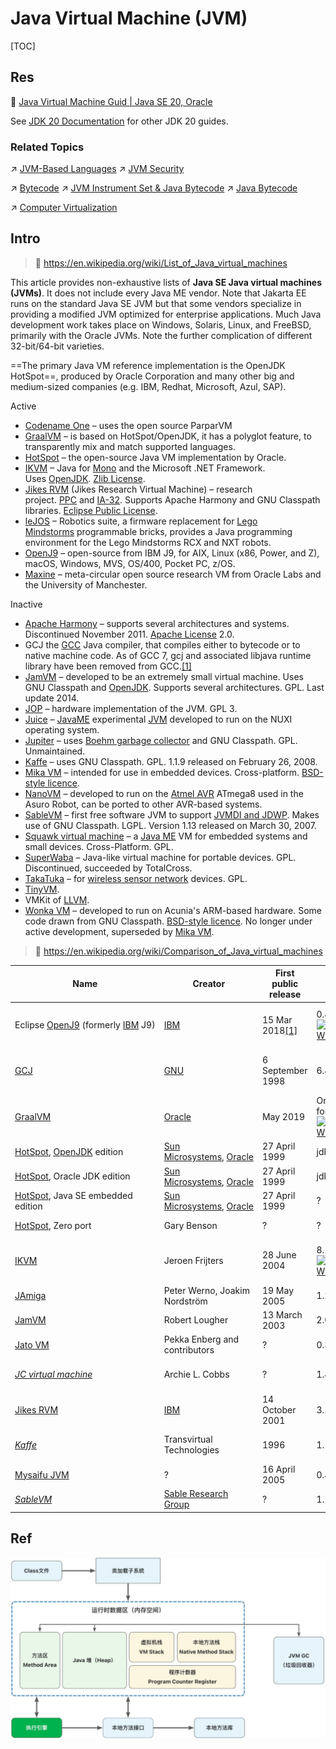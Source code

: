 # Java Virtual Machine (JVM)

[TOC]



## Res
📂 [Java Virtual Machine Guid | Java SE 20, Oracle](https://docs.oracle.com/en/java/javase/20/vm/java-virtual-machine-technology-overview.html)

See [JDK 20 Documentation](https://www.oracle.com/pls/topic/lookup?ctx=javase20&id=homepage) for other JDK 20 guides.


### Related Topics
↗ [JVM-Based Languages](../../../../Compiled%20+%20Interpreted%20Languages/⚰️%20JVM-Based%20Languages/JVM-Based%20Languages.md)
↗ [JVM Security](../../../../../../CyberSecurity/Application%20Security/Virtualization%20Security/JVM%20Security/JVM%20Security.md)

↗ [Bytecode](../../../../../👷🏾‍♂️%20Computer%20(Host)%20System/Computer%20Architecture/Instruction%20Set%20Architecture%20(ISA)%20&%20Processor%20Architecture/📌%20ISA%20Basics/Instruction%20Levels%20In%20Computer%20-%20ISA%20and%20Beyond/Bytecode.md)
↗ [JVM Instrument Set & Java Bytecode](../../../../../👷🏾‍♂️%20Computer%20(Host)%20System/Computer%20Architecture/Instruction%20Set%20Architecture%20(ISA)%20&%20Processor%20Architecture/RISC%20(Reduced%20Instruction%20Set%20Computer)/JVM%20Instrument%20Set%20&%20Java%20Bytecode/JVM%20Instrument%20Set%20&%20Java%20Bytecode.md)
↗ [Java Bytecode](../../../../ASM%20(Assembly%20Languages)/🌙%20Hardware-Independent%20ASM%20&%20Bytecode%20Sets/Java%20Bytecode/Java%20Bytecode.md)

↗ [Computer Virtualization](../../../../../../Software%20Engineering/🦄%20Computer%20Virtualization/Computer%20Virtualization.md)



## Intro
> 🔗 https://en.wikipedia.org/wiki/List_of_Java_virtual_machines

This article provides non-exhaustive lists of **Java SE Java virtual machines (JVMs)**. It does not include every Java ME vendor. Note that Jakarta EE runs on the standard Java SE JVM but that some vendors specialize in providing a modified JVM optimized for enterprise applications. Much Java development work takes place on Windows, Solaris, Linux, and FreeBSD, primarily with the Oracle JVMs. Note the further complication of different 32-bit/64-bit varieties.

==The primary Java VM reference implementation is the OpenJDK HotSpot==, produced by Oracle Corporation and many other big and medium-sized companies (e.g. IBM, Redhat, Microsoft, Azul, SAP).

Active
- [Codename One](https://en.wikipedia.org/wiki/Codename_One "Codename One") – uses the open source ParparVM
- [GraalVM](https://en.wikipedia.org/wiki/GraalVM "GraalVM") – is based on HotSpot/OpenJDK, it has a polyglot feature, to transparently mix and match supported languages.
- [HotSpot](https://en.wikipedia.org/wiki/HotSpot_\(virtual_machine\) "HotSpot (virtual machine)") – the open-source Java VM implementation by Oracle.
- [IKVM](https://en.wikipedia.org/wiki/IKVM "IKVM") – Java for [Mono](https://en.wikipedia.org/wiki/Mono_\(software\) "Mono (software)") and the Microsoft .NET Framework. Uses [OpenJDK](https://en.wikipedia.org/wiki/OpenJDK "OpenJDK"). [Zlib License](https://en.wikipedia.org/wiki/Zlib_License "Zlib License").
- [Jikes RVM](https://en.wikipedia.org/wiki/Jikes_RVM "Jikes RVM") (Jikes Research Virtual Machine) – research project. [PPC](https://en.wikipedia.org/wiki/PowerPC "PowerPC") and [IA-32](https://en.wikipedia.org/wiki/IA-32 "IA-32"). Supports Apache Harmony and GNU Classpath libraries. [Eclipse Public License](https://en.wikipedia.org/wiki/Eclipse_Public_License "Eclipse Public License").
- [leJOS](https://en.wikipedia.org/wiki/LeJOS "LeJOS") – Robotics suite, a firmware replacement for [Lego Mindstorms](https://en.wikipedia.org/wiki/Lego_Mindstorms "Lego Mindstorms") programmable bricks, provides a Java programming environment for the Lego Mindstorms RCX and NXT robots.
- [OpenJ9](https://en.wikipedia.org/wiki/OpenJ9 "OpenJ9") – open-source from IBM J9, for AIX, Linux (x86, Power, and Z), macOS, Windows, MVS, OS/400, Pocket PC, z/OS.
- [Maxine](https://en.wikipedia.org/wiki/Maxine_Virtual_Machine "Maxine Virtual Machine") – meta-circular open source research VM from Oracle Labs and the University of Manchester.

Inactive
- [Apache Harmony](https://en.wikipedia.org/wiki/Apache_Harmony "Apache Harmony") – supports several architectures and systems. Discontinued November 2011. [Apache License](https://en.wikipedia.org/wiki/Apache_License "Apache License") 2.0.
- GCJ the [GCC](https://en.wikipedia.org/wiki/GNU_Compiler_Collection "GNU Compiler Collection") Java compiler, that compiles either to bytecode or to native machine code. As of GCC 7, gcj and associated libjava runtime library have been removed from GCC.[[1]](https://en.wikipedia.org/wiki/List_of_Java_virtual_machines#cite_note-1)
- [JamVM](https://en.wikipedia.org/wiki/JamVM "JamVM") – developed to be an extremely small virtual machine. Uses GNU Classpath and [OpenJDK](https://en.wikipedia.org/wiki/OpenJDK "OpenJDK"). Supports several architectures. GPL. Last update 2014.
- [JOP](https://en.wikipedia.org/wiki/Java_optimized_processor "Java optimized processor") – hardware implementation of the JVM. GPL 3.
- [Juice](https://en.wikipedia.org/wiki/Juice_\(JVM\) "Juice (JVM)") – [JavaME](https://en.wikipedia.org/wiki/JavaME "JavaME") experimental [JVM](https://en.wikipedia.org/wiki/Java_virtual_machine "Java virtual machine") developed to run on the NUXI operating system.
- [Jupiter](https://en.wikipedia.org/wiki/Jupiter_JVM "Jupiter JVM") – uses [Boehm garbage collector](https://en.wikipedia.org/wiki/Boehm_garbage_collector "Boehm garbage collector") and GNU Classpath. GPL. Unmaintained.
- [Kaffe](https://en.wikipedia.org/wiki/Kaffe "Kaffe") – uses GNU Classpath. GPL. 1.1.9 released on February 26, 2008.
- [Mika VM](https://en.wikipedia.org/wiki/Mika_VM "Mika VM") – intended for use in embedded devices. Cross-platform. [BSD-style licence](https://en.wikipedia.org/wiki/BSD-style_licence "BSD-style licence").
- [NanoVM](https://en.wikipedia.org/wiki/NanoVM "NanoVM") – developed to run on the [Atmel AVR](https://en.wikipedia.org/wiki/Atmel_AVR "Atmel AVR") ATmega8 used in the Asuro Robot, can be ported to other AVR-based systems.
- [SableVM](https://en.wikipedia.org/wiki/SableVM "SableVM") – first free software JVM to support [JVMDI and JDWP](https://en.wikipedia.org/wiki/Java_Platform_Debugger_Architecture "Java Platform Debugger Architecture"). Makes use of GNU Classpath. LGPL. Version 1.13 released on March 30, 2007.
- [Squawk virtual machine](https://en.wikipedia.org/wiki/Squawk_virtual_machine "Squawk virtual machine") – a [Java ME](https://en.wikipedia.org/wiki/Java_ME "Java ME") VM for embedded systems and small devices. Cross-Platform. GPL.
- [SuperWaba](https://en.wikipedia.org/wiki/SuperWaba "SuperWaba") – Java-like virtual machine for portable devices. GPL. Discontinued, succeeded by TotalCross.
- [TakaTuka](https://en.wikipedia.org/wiki/TakaTuka "TakaTuka") – for [wireless sensor network](https://en.wikipedia.org/wiki/Wireless_sensor_network "Wireless sensor network") devices. GPL.
- [TinyVM](https://en.wikipedia.org/wiki/TinyVM "TinyVM").
- VMKit of [LLVM](https://en.wikipedia.org/wiki/LLVM "LLVM").
- [Wonka VM](https://en.wikipedia.org/wiki/Wonka_VM "Wonka VM") – developed to run on Acunia's ARM-based hardware. Some code drawn from GNU Classpath. [BSD-style licence](https://en.wikipedia.org/wiki/BSD-style_licence "BSD-style licence"). No longer under active development, superseded by [Mika VM](https://en.wikipedia.org/wiki/Mika_VM "Mika VM").

> 🔗 https://en.wikipedia.org/wiki/Comparison_of_Java_virtual_machines

| Name                                                                                                                                                                 | Creator                                                                                                                                                                | First public release                                                                                                               | Latest stable version                                                                                                                                                                                                                                                                                                                                                                                                      | Latest release date                                                                                                   | Cost, availability | License                                                                                                                                                                                                   |
| -------------------------------------------------------------------------------------------------------------------------------------------------------------------- | ---------------------------------------------------------------------------------------------------------------------------------------------------------------------- | ---------------------------------------------------------------------------------------------------------------------------------- | -------------------------------------------------------------------------------------------------------------------------------------------------------------------------------------------------------------------------------------------------------------------------------------------------------------------------------------------------------------------------------------------------------------------------- | --------------------------------------------------------------------------------------------------------------------- | ------------------ | --------------------------------------------------------------------------------------------------------------------------------------------------------------------------------------------------------- |
| Eclipse [OpenJ9](https://en.wikipedia.org/wiki/OpenJ9 "OpenJ9") (formerly [IBM](https://en.wikipedia.org/wiki/IBM "IBM") J9)                                         | [IBM](https://en.wikipedia.org/wiki/IBM "IBM")                                                                                                                         | 15 Mar 2018[[1]](https://en.wikipedia.org/wiki/Comparison_of_Java_virtual_machines#cite_note-First_release_by_Eclipse_as_OpenJ9-1) | 0.49.0[[2]](https://en.wikipedia.org/wiki/Comparison_of_Java_virtual_machines#cite_note-wikidata-1d13de55144bc05f91497de111ed4fcef39f7a54-v18-2) [![Edit this on Wikidata](https://upload.wikimedia.org/wikipedia/en/thumb/8/8a/OOjs_UI_icon_edit-ltr-progressive.svg/10px-OOjs_UI_icon_edit-ltr-progressive.svg.png)](https://www.wikidata.org/wiki/Q823837?uselang=en#P348 "Edit this on Wikidata")                      | 6 February 2025; 44 days ago                                                                                          | Free               | [Eclipse Public License](https://en.wikipedia.org/wiki/Eclipse_Public_License "Eclipse Public License") 2.0  <br>[Apache License](https://en.wikipedia.org/wiki/Apache_License "Apache License") 2.0      |
| [GCJ](https://en.wikipedia.org/wiki/GNU_Compiler_for_Java "GNU Compiler for Java")                                                                                   | [GNU](https://en.wikipedia.org/wiki/GNU "GNU")                                                                                                                         | 6 September 1998                                                                                                                   | 6.4 (Terminal)                                                                                                                                                                                                                                                                                                                                                                                                             | 4 July 2017                                                                                                           | Free               | [GPL](https://en.wikipedia.org/wiki/GPL "GPL") version 2 or later, with the "libgcc exception"[[3]](https://en.wikipedia.org/wiki/Comparison_of_Java_virtual_machines#cite_note-3)                        |
| [GraalVM](https://en.wikipedia.org/wiki/GraalVM "GraalVM")                                                                                                           | [Oracle](https://en.wikipedia.org/wiki/Oracle_Corporation "Oracle Corporation")                                                                                        | May 2019                                                                                                                           | Oracle GraalVM for JDK 24[[4]](https://en.wikipedia.org/wiki/Comparison_of_Java_virtual_machines#cite_note-wikidata-3b688dd549d6d8fb586947fc0a9664c802db0d9d-v18-4) [![Edit this on Wikidata](https://upload.wikimedia.org/wikipedia/en/thumb/8/8a/OOjs_UI_icon_edit-ltr-progressive.svg/10px-OOjs_UI_icon_edit-ltr-progressive.svg.png)](https://www.wikidata.org/wiki/Q16928072?uselang=en#P348 "Edit this on Wikidata") | 18 March 2025; 4 days ago                                                                                             | Free               | [GPL](https://en.wikipedia.org/wiki/GPL "GPL") version 2 only                                                                                                                                             |
| [HotSpot](https://en.wikipedia.org/wiki/HotSpot_\(virtual_machine\) "HotSpot (virtual machine)"), [OpenJDK](https://en.wikipedia.org/wiki/OpenJDK "OpenJDK") edition | [Sun Microsystems](https://en.wikipedia.org/wiki/Sun_Microsystems "Sun Microsystems"), [Oracle](https://en.wikipedia.org/wiki/Oracle_Corporation "Oracle Corporation") | 27 April 1999                                                                                                                      | jdk-16                                                                                                                                                                                                                                                                                                                                                                                                                     | 16 March 2021                                                                                                         | Free               | [GPL](https://en.wikipedia.org/wiki/GPL "GPL") version 2 only                                                                                                                                             |
| [HotSpot](https://en.wikipedia.org/wiki/HotSpot_\(virtual_machine\) "HotSpot (virtual machine)"), Oracle JDK edition                                                 | [Sun Microsystems](https://en.wikipedia.org/wiki/Sun_Microsystems "Sun Microsystems"), [Oracle](https://en.wikipedia.org/wiki/Oracle_Corporation "Oracle Corporation") | 27 April 1999                                                                                                                      | jdk 16                                                                                                                                                                                                                                                                                                                                                                                                                     | 16 March 2021                                                                                                         | Free               | [Proprietary](https://en.wikipedia.org/wiki/Proprietary_software "Proprietary software")                                                                                                                  |
| [HotSpot](https://en.wikipedia.org/wiki/HotSpot_\(virtual_machine\) "HotSpot (virtual machine)"), Java SE embedded edition                                           | [Sun Microsystems](https://en.wikipedia.org/wiki/Sun_Microsystems "Sun Microsystems"), [Oracle](https://en.wikipedia.org/wiki/Oracle_Corporation "Oracle Corporation") | 27 April 1999                                                                                                                      | ?                                                                                                                                                                                                                                                                                                                                                                                                                          | ?                                                                                                                     | Commercial         | [Proprietary](https://en.wikipedia.org/wiki/Proprietary_software "Proprietary software")[[5]](https://en.wikipedia.org/wiki/Comparison_of_Java_virtual_machines#cite_note-se-embeddocs-5)                 |
| [HotSpot](https://en.wikipedia.org/wiki/HotSpot_\(virtual_machine\) "HotSpot (virtual machine)"), Zero port                                                          | Gary Benson                                                                                                                                                            | ?                                                                                                                                  | ?                                                                                                                                                                                                                                                                                                                                                                                                                          | ?                                                                                                                     | Free               | [GPL](https://en.wikipedia.org/wiki/GPL "GPL") version 2 only                                                                                                                                             |
| [IKVM](https://en.wikipedia.org/wiki/IKVM "IKVM")                                                                                                                    | Jeroen Frijters                                                                                                                                                        | 28 June 2004                                                                                                                       | 8.11.1[[7]](https://en.wikipedia.org/wiki/Comparison_of_Java_virtual_machines#cite_note-wikidata-8b8fa7afe031c3300207e6ac3fbb9f72a605c8d8-v18-7) [![Edit this on Wikidata](https://upload.wikimedia.org/wikipedia/en/thumb/8/8a/OOjs_UI_icon_edit-ltr-progressive.svg/10px-OOjs_UI_icon_edit-ltr-progressive.svg.png)](https://www.wikidata.org/wiki/Q263390?uselang=en#P348 "Edit this on Wikidata")                      | 16 February 2025; 34 days ago                                                                                         | Free               | [zlib License](https://en.wikipedia.org/wiki/Zlib_License "Zlib License")[[8]](https://en.wikipedia.org/wiki/Comparison_of_Java_virtual_machines#cite_note-8)                                             |
| [JAmiga](https://en.wikipedia.org/w/index.php?title=JAmiga&action=edit&redlink=1 "JAmiga (page does not exist)")                                                     | Peter Werno, Joakim Nordström                                                                                                                                          | 19 May 2005                                                                                                                        | 1.2                                                                                                                                                                                                                                                                                                                                                                                                                        | 6 January 2014                                                                                                        | Free               | [GPL](https://en.wikipedia.org/wiki/GPL "GPL") version 2 or later                                                                                                                                         |
| [JamVM](https://en.wikipedia.org/wiki/JamVM "JamVM")                                                                                                                 | Robert Lougher                                                                                                                                                         | 13 March 2003                                                                                                                      | 2.0.0                                                                                                                                                                                                                                                                                                                                                                                                                      | 30 July 2014                                                                                                          | Free               | [GPL](https://en.wikipedia.org/wiki/GPL "GPL") version 2 or later                                                                                                                                         |
| [Jato VM](https://en.wikipedia.org/w/index.php?title=Jato_VM&action=edit&redlink=1 "Jato VM (page does not exist)")                                                  | Pekka Enberg and contributors                                                                                                                                          | ?                                                                                                                                  | 0.3[[11]](https://en.wikipedia.org/wiki/Comparison_of_Java_virtual_machines#cite_note-jatovm-home-11)                                                                                                                                                                                                                                                                                                                      | 4 January 2012[[11]](https://en.wikipedia.org/wiki/Comparison_of_Java_virtual_machines#cite_note-jatovm-home-11)      | Free               | [GPL](https://en.wikipedia.org/wiki/GPL "GPL") version 2 only[[10]](https://en.wikipedia.org/wiki/Comparison_of_Java_virtual_machines#cite_note-jatovm-readme-10)                                         |
| _[JC virtual machine](https://en.wikipedia.org/w/index.php?title=JC_virtual_machine&action=edit&redlink=1 "JC virtual machine (page does not exist)")_               | Archie L. Cobbs                                                                                                                                                        | ?                                                                                                                                  | 1.4.7                                                                                                                                                                                                                                                                                                                                                                                                                      | 13 November 2005                                                                                                      | Free               | [LGPL](https://en.wikipedia.org/wiki/LGPL "LGPL") version 2.1 or later                                                                                                                                    |
| [Jikes RVM](https://en.wikipedia.org/wiki/Jikes_RVM "Jikes RVM")                                                                                                     | [IBM](https://en.wikipedia.org/wiki/IBM "IBM")                                                                                                                         | 14 October 2001                                                                                                                    | 3.1.4[[12]](https://en.wikipedia.org/wiki/Comparison_of_Java_virtual_machines#cite_note-jikesrvm-files-12)                                                                                                                                                                                                                                                                                                                 | 18 February 2016[[12]](https://en.wikipedia.org/wiki/Comparison_of_Java_virtual_machines#cite_note-jikesrvm-files-12) | Free               | [Eclipse Public License](https://en.wikipedia.org/wiki/Eclipse_Public_License "Eclipse Public License") version 1.0[[13]](https://en.wikipedia.org/wiki/Comparison_of_Java_virtual_machines#cite_note-13) |
| _[Kaffe](https://en.wikipedia.org/wiki/Kaffe "Kaffe")_                                                                                                               | Transvirtual Technologies                                                                                                                                              | 1996                                                                                                                               | 1.1.9                                                                                                                                                                                                                                                                                                                                                                                                                      | 22 February 2008                                                                                                      | Free               | [GPL](https://en.wikipedia.org/wiki/GPL "GPL") version 2 or later[[14]](https://en.wikipedia.org/wiki/Comparison_of_Java_virtual_machines#cite_note-kaffe-readme-14)                                      |
| [Mysaifu JVM](https://en.wikipedia.org/w/index.php?title=Mysaifu_JVM&action=edit&redlink=1 "Mysaifu JVM (page does not exist)")                                      | ?                                                                                                                                                                      | 16 April 2005                                                                                                                      | 0.4.8[[15]](https://en.wikipedia.org/wiki/Comparison_of_Java_virtual_machines#cite_note-mysaifu-home-15)                                                                                                                                                                                                                                                                                                                   | 5 March 2010[[15]](https://en.wikipedia.org/wiki/Comparison_of_Java_virtual_machines#cite_note-mysaifu-home-15)       | Free               | [GPL](https://en.wikipedia.org/wiki/GPL "GPL") version 2 only[[15]](https://en.wikipedia.org/wiki/Comparison_of_Java_virtual_machines#cite_note-mysaifu-home-15)                                          |
| _[SableVM](https://en.wikipedia.org/wiki/SableVM "SableVM")_                                                                                                         | [Sable Research Group](https://en.wikipedia.org/w/index.php?title=Sable_Research_Group&action=edit&redlink=1 "Sable Research Group (page does not exist)")             | ?                                                                                                                                  | 1.13                                                                                                                                                                                                                                                                                                                                                                                                                       | 30 March 2007[[16]](https://en.wikipedia.org/wiki/Comparison_of_Java_virtual_machines#cite_note-16)                   | Free               | [LGPL](https://en.wikipedia.org/wiki/LGPL "LGPL") version 2.1 or later                                                                                                                                    |



## Ref
[An Illustration of JVM and the Java Program Operation Principle | Alibaba Cloud Community]: https://www.alibabacloud.com/blog/600307

[How JVM Works – JVM Architecture | geeksforgeeks]: https://www.geeksforgeeks.org/jvm-works-jvm-architecture/#

[javaweb security | p4d0rn]: https://p4d0rn.gitbook.io/java/rasp/jvm
![](../../../../../../../Assets/Pics/Pasted%20image%2020250324215612.png)

